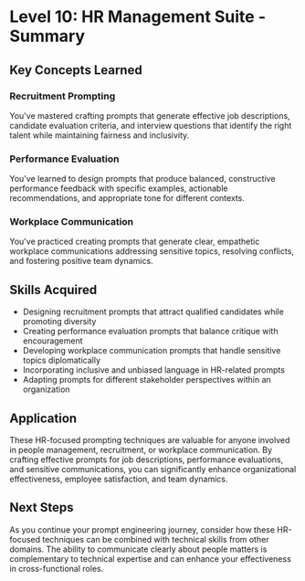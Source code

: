 # Level 10: HR Management Suite - Summary

## Key Concepts Learned

### Recruitment Prompting
You've mastered crafting prompts that generate effective job descriptions, candidate evaluation criteria, and interview questions that identify the right talent while maintaining fairness and inclusivity.

### Performance Evaluation
You've learned to design prompts that produce balanced, constructive performance feedback with specific examples, actionable recommendations, and appropriate tone for different contexts.

### Workplace Communication
You've practiced creating prompts that generate clear, empathetic workplace communications addressing sensitive topics, resolving conflicts, and fostering positive team dynamics.

## Skills Acquired
- Designing recruitment prompts that attract qualified candidates while promoting diversity
- Creating performance evaluation prompts that balance critique with encouragement
- Developing workplace communication prompts that handle sensitive topics diplomatically
- Incorporating inclusive and unbiased language in HR-related prompts
- Adapting prompts for different stakeholder perspectives within an organization

## Application
These HR-focused prompting techniques are valuable for anyone involved in people management, recruitment, or workplace communication. By crafting effective prompts for job descriptions, performance evaluations, and sensitive communications, you can significantly enhance organizational effectiveness, employee satisfaction, and team dynamics.

## Next Steps
As you continue your prompt engineering journey, consider how these HR-focused techniques can be combined with technical skills from other domains. The ability to communicate clearly about people matters is complementary to technical expertise and can enhance your effectiveness in cross-functional roles.
